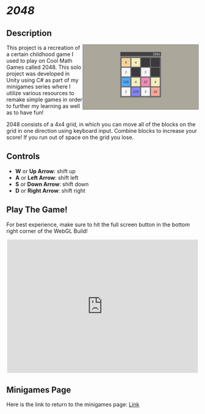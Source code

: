 # *2048*

## Description
<img align="right" width="304.128" height="171.072" src="https://github.com/SergeiBak/PersonalWebsite/blob/master/images/2048.png?raw=true">
This project is a recreation of a certain childhood game I used to play on Cool Math Games called 2048. This solo project was developed in Unity using C# as part of my minigames series where I utilize various resources to remake simple games in order to further my learning as well as to have fun!   

2048 consists of a 4x4 grid, in which you can move all of the blocks on the grid in one direction using keyboard input. Combine blocks to increase your score! If you run out of space on the grid you lose.   

## Controls 
- **W** or **Up Arrow**: shift up   
- **A** or **Left Arrow**: shift left   
- **S** or **Down Arrow**: shift down   
- **D** or **Right Arrow**: shift right   

## Play The Game!
For best experience, make sure to hit the full screen button in the bottom right corner of the WebGL Build!   
<center>
<iframe 
    src="https://sergeibak.github.io/2048/2048BasicBuild/index.html" 
    style="border:0px #000000 none;" 
    name="HeroTNG" 
    scrolling="no" 
    frameborder="1" 
    marginheight="px" 
    marginwidth="320px" 
    height="350px" 
    width="500px">
</iframe>
</center>


## Minigames Page
Here is the link to return to the minigames page: [Link](https://sergeibak.github.io/PersonalWebsite/)
